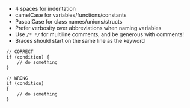 * 4 spaces for indentation
* camelCase for variables/functions/constants
* PascalCase for class names/unions/structs
* Prefer verbosity over abbreviations when naming variables
* Use `/* */` for multiline comments, and be generous with comments!
* Braces should start on the same line as the keyword
```
// CORRECT
if (condition) {
    // do something
}

// WRONG
if (condition) 
{
    // do something 
}
```
